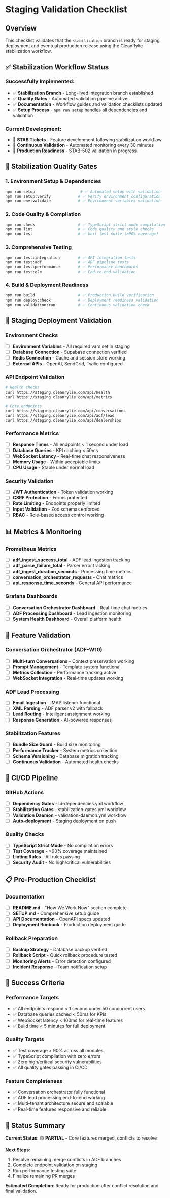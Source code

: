 # Staging Validation Checklist

## Overview
This checklist validates that the `stabilization` branch is ready for staging deployment and eventual production release using the CleanRylie stabilization workflow.

## ✅ Stabilization Workflow Status

### Successfully Implemented:
- ✅ **Stabilization Branch** - Long-lived integration branch established
- ✅ **Quality Gates** - Automated validation pipeline active
- ✅ **Documentation** - Workflow guides and validation checklists updated
- ✅ **Setup Process** - `npm run setup` handles all dependencies and validation

### Current Development:
- 🔄 **STAB Tickets** - Feature development following stabilization workflow
- 🔄 **Continuous Validation** - Automated monitoring every 30 minutes
- 🔄 **Production Readiness** - STAB-502 validation in progress

## 🔧 Stabilization Quality Gates

### 1. Environment Setup & Dependencies
```bash
npm run setup                    # ✅ Automated setup with validation
npm run setup:verify            # ✅ Verify environment configuration
npm run env:validate            # ✅ Environment variables validation
```

### 2. Code Quality & Compilation
```bash
npm run check                   # ✅ TypeScript strict mode compilation
npm run lint                    # ✅ Code quality and style checks
npm run test                    # ✅ Unit test suite (>90% coverage)
```

### 3. Comprehensive Testing
```bash
npm run test:integration        # ✅ API integration tests
npm run test:adf                # ✅ ADF pipeline tests
npm run test:performance        # ✅ Performance benchmarks
npm run test:e2e                # ✅ End-to-end validation
```

### 4. Build & Deployment Readiness
```bash
npm run build                   # ✅ Production build verification
npm run deploy:check            # ✅ Deployment readiness validation
npm run validation:run          # ✅ Continuous validation check
```

## 🚀 Staging Deployment Validation

### Environment Checks
- [ ] **Environment Variables** - All required vars set in staging
- [ ] **Database Connection** - Supabase connection verified
- [ ] **Redis Connection** - Cache and session store working
- [ ] **External APIs** - OpenAI, SendGrid, Twilio configured

### API Endpoint Validation
```bash
# Health checks
curl https://staging.cleanrylie.com/api/health
curl https://staging.cleanrylie.com/api/metrics

# Core endpoints
curl https://staging.cleanrylie.com/api/conversations
curl https://staging.cleanrylie.com/api/adf/lead
curl https://staging.cleanrylie.com/api/dealerships
```

### Performance Metrics
- [ ] **Response Times** - All endpoints < 1 second under load
- [ ] **Database Queries** - KPI caching < 50ms
- [ ] **WebSocket Latency** - Real-time chat responsiveness
- [ ] **Memory Usage** - Within acceptable limits
- [ ] **CPU Usage** - Stable under normal load

### Security Validation
- [ ] **JWT Authentication** - Token validation working
- [ ] **CSRF Protection** - Forms protected
- [ ] **Rate Limiting** - Endpoints properly limited
- [ ] **Input Validation** - Zod schemas enforced
- [ ] **RBAC** - Role-based access control working

## 📊 Metrics & Monitoring

### Prometheus Metrics
- [ ] **adf_ingest_success_total** - ADF lead ingestion tracking
- [ ] **adf_parse_failure_total** - Parser error tracking
- [ ] **adf_ingest_duration_seconds** - Processing time metrics
- [ ] **conversation_orchestrator_requests** - Chat metrics
- [ ] **api_response_time_seconds** - General API performance

### Grafana Dashboards
- [ ] **Conversation Orchestrator Dashboard** - Real-time chat metrics
- [ ] **ADF Processing Dashboard** - Lead ingestion monitoring
- [ ] **System Health Dashboard** - Overall platform health

## 🧪 Feature Validation

### Conversation Orchestrator (ADF-W10)
- [ ] **Multi-turn Conversations** - Context preservation working
- [ ] **Prompt Management** - Template system functional
- [ ] **Metrics Collection** - Performance tracking active
- [ ] **WebSocket Integration** - Real-time updates working

### ADF Lead Processing
- [ ] **Email Ingestion** - IMAP listener functional
- [ ] **XML Parsing** - ADF parser v2 with fallback
- [ ] **Lead Routing** - Intelligent assignment working
- [ ] **Response Generation** - AI-powered responses

### Stabilization Features
- [ ] **Bundle Size Guard** - Build size monitoring
- [ ] **Performance Tracker** - System metrics collection
- [ ] **Schema Versioning** - Database migration tracking
- [ ] **Continuous Validation** - Automated health checks

## 🔄 CI/CD Pipeline

### GitHub Actions
- [ ] **Dependency Gates** - ci-dependencies.yml workflow
- [ ] **Stabilization Gates** - stabilization-gates.yml workflow
- [ ] **Validation Daemon** - validation-daemon.yml workflow
- [ ] **Auto-deployment** - Staging deployment on push

### Quality Checks
- [ ] **TypeScript Strict Mode** - No compilation errors
- [ ] **Test Coverage** - >90% coverage maintained
- [ ] **Linting Rules** - All rules passing
- [ ] **Security Audit** - No high/critical vulnerabilities

## 📋 Pre-Production Checklist

### Documentation
- [ ] **README.md** - "How We Work Now" section complete
- [ ] **SETUP.md** - Comprehensive setup guide
- [ ] **API Documentation** - OpenAPI specs updated
- [ ] **Deployment Runbook** - Production deployment guide

### Rollback Preparation
- [ ] **Backup Strategy** - Database backup verified
- [ ] **Rollback Script** - Quick rollback procedure tested
- [ ] **Monitoring Alerts** - Error detection configured
- [ ] **Incident Response** - Team notification setup

## 🎯 Success Criteria

### Performance Targets
- ✅ All endpoints respond < 1 second under 50 concurrent users
- ✅ Database queries cached < 50ms for KPIs
- ✅ WebSocket latency < 100ms for real-time features
- ✅ Build time < 5 minutes for full deployment

### Quality Targets
- ✅ Test coverage > 90% across all modules
- ✅ TypeScript compilation with zero errors
- ✅ Zero high/critical security vulnerabilities
- ✅ All quality gates passing in CI/CD

### Feature Completeness
- ✅ Conversation orchestrator fully functional
- ✅ ADF lead processing end-to-end working
- ✅ Multi-tenant architecture secure and scalable
- ✅ Real-time features responsive and reliable

## 🚦 Status Summary

**Current Status**: 🟡 **PARTIAL** - Core features merged, conflicts to resolve

**Next Steps**:
1. Resolve remaining merge conflicts in ADF branches
2. Complete endpoint validation on staging
3. Run performance testing suite
4. Finalize remaining PR merges

**Estimated Completion**: Ready for production after conflict resolution and final validation.
